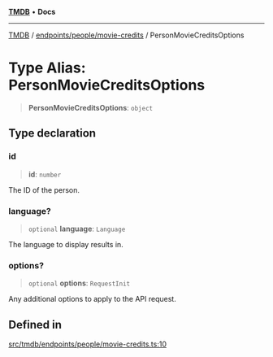 [**TMDB**](../../../../README.md) • **Docs**

***

[TMDB](../../../../README.md) / [endpoints/people/movie-credits](../README.md) / PersonMovieCreditsOptions

# Type Alias: PersonMovieCreditsOptions

> **PersonMovieCreditsOptions**: `object`

## Type declaration

### id

> **id**: `number`

The ID of the person.

### language?

> `optional` **language**: `Language`

The language to display results in.

### options?

> `optional` **options**: `RequestInit`

Any additional options to apply to the API request.

## Defined in

[src/tmdb/endpoints/people/movie-credits.ts:10](https://github.com/Norviah/media-hub/blob/d809718af017974e095f312fcfa8bfdf58d3e3e5/src/tmdb/endpoints/people/movie-credits.ts#L10)
